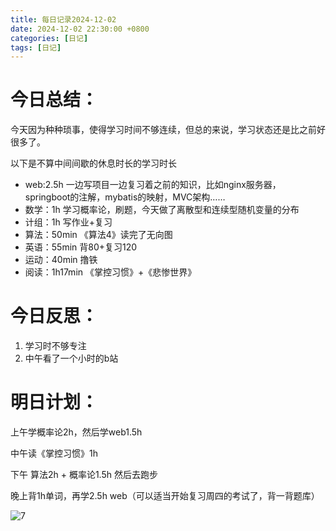 ```yaml
---
title: 每日记录2024-12-02
date: 2024-12-02 22:30:00 +0800
categories: [日记]
tags: [日记]
---
```


# 今日总结：

今天因为种种琐事，使得学习时间不够连续，但总的来说，学习状态还是比之前好很多了。

以下是不算中间间歇的休息时长的学习时长

- web:2.5h 一边写项目一边复习着之前的知识，比如nginx服务器，springboot的注解，mybatis的映射，MVC架构……
- 数学：1h 学习概率论，刷题，今天做了离散型和连续型随机变量的分布
- 计组：1h 写作业+复习
- 算法：50min 《算法4》读完了无向图
- 英语：55min 背80+复习120 
- 运动：40min 撸铁
- 阅读：1h17min 《掌控习惯》+《悲惨世界》

# 今日反思：

1. 学习时不够专注
2. 中午看了一个小时的b站


# 明日计划：

上午学概率论2h，然后学web1.5h

中午读《掌控习惯》1h

下午 算法2h + 概率论1.5h 然后去跑步

晚上背1h单词，再学2.5h web（可以适当开始复习周四的考试了，背一背题库）

![7](D:\OneDrive\Desktop\blog\chastarsol.github.io\assets\img\DailyRecord\7.jpg)